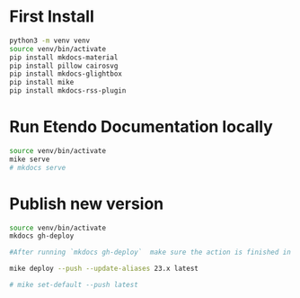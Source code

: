 # First Install

```bash
python3 -m venv venv
source venv/bin/activate
pip install mkdocs-material
pip install pillow cairosvg
pip install mkdocs-glightbox
pip install mike
pip install mkdocs-rss-plugin
```

# Run Etendo Documentation locally

```bash
source venv/bin/activate
mike serve
# mkdocs serve
```

# Publish new version

```bash
source venv/bin/activate
mkdocs gh-deploy 

#After running `mkdocs gh-deploy`  make sure the action is finished in GitHub before running the following command: 

mike deploy --push --update-aliases 23.x latest

# mike set-default --push latest
```